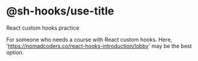 # @sh-hooks/use-title

React custom hooks practice

For someone who needs a course with React custom hooks.
Here, 'https://nomadcoders.co/react-hooks-introduction/lobby' may be the best option.
